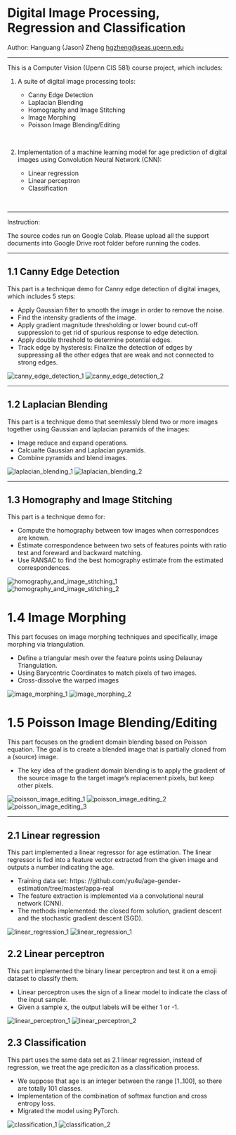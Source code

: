 # Digital Image Processing, Regression and Classification

Author: Hanguang (Jason) Zheng hgzheng@seas.upenn.edu

---

This is a Computer Vision (Upenn CIS 581) course project, which includes:

1. A suite of digital image processing tools:

   - Canny Edge Detection
   - Laplacian Blending
   - Homography and Image Stitching
   - Image Morphing
   - Poisson Image Blending/Editing

&nbsp;

2. Implementation of a machine learning model for age prediction of digital images using Convolution Neural Network (CNN):

   - Linear regression
   - Linear perceptron
   - Classification

&nbsp;

---

Instruction:

The source codes run on Google Colab. Please upload all the support documents into Google Drive root folder before running the codes.

---

## 1.1 Canny Edge Detection

This part is a technique demo for Canny edge detection of digital images, which includes 5 steps:

- Apply Gaussian filter to smooth the image in order to remove the noise.
- Find the intensity gradients of the image.
- Apply gradient magnitude thresholding or lower bound cut-off suppression to get rid of spurious response to edge detection.
- Apply double threshold to determine potential edges.
- Track edge by hysteresis: Finalize the detection of edges by suppressing all the other edges that are weak and not connected to strong edges.

![canny_edge_detection_1](/images/canny_edge_detection_1.png)
![canny_edge_detection_2](./images/canny_edge_detection_2.png)

---

## 1.2 Laplacian Blending

This part is a technique demo that seemlessly blend two or more images together using Gaussian and laplacian paramids of the images:

- Image reduce and expand operations.
- Calcualte Gaussian and Laplacian pyramids.
- Combine pyramids and blend images.

![laplacian_blending_1](./images/laplacian_blending_1.png)
![laplacian_blending_2](./images/laplacian_blending_2.png)

---

## 1.3 Homography and Image Stitching

This part is a technique demo for:

- Compute the homography between tow images when correspondces are known.
- Estimate correspondence between two sets of features points with ratio test and foreward and backward matching.
- Use RANSAC to find the best homography estimate from the estimated correspondences.

![homography_and_image_stitching_1](./images/homography_and_image_stitching_1.png)
![homography_and_image_stitching_2](./images/homography_and_image_stitching_2.png)

# 1.4 Image Morphing

This part focuses on image morphing techniques and specifically, image morphing
via triangulation.

- Define a triangular mesh over the feature points using Delaunay Triangulation.
- Using Barycentric Coordinates to match pixels of two images.
- Cross-dissolve the warped images

![image_morphing_1](./images/image_morphing_1.png)
![image_morphing_2](./images/image_morphing_2.png)

# 1.5 Poisson Image Blending/Editing

This part focuses on the gradient domain blending based on Poisson equation. The goal is to create a blended image that is partially cloned from
a (source) image.

- The key idea of the gradient domain blending is to apply the gradient of the source image to the target image’s replacement pixels, but keep other pixels.

![poisson_image_editing_1](./images/poisson_image_editing_1.png)
![poisson_image_editing_2](./images/poisson_image_editing_2.png)
![poisson_image_editing_3](./images/poisson_image_editing_3.png)

---

## 2.1 Linear regression

This part implemented a linear regressor for age estimation. The
linear regressor is fed into a feature vector extracted from the given image and outputs a number indicating the age.

- Training data set: https:
  //github.com/yu4u/age-gender-estimation/tree/master/appa-real
- The feature extraction is implemented via a convolutional neural network (CNN).
- The methods implemented: the closed form solution, gradient descent and the stochastic gradient descent (SGD).

![linear_regression_1](./images/linear_regression_1.png)
![linear_regression_1](./images/linear_regression_2.png)

## 2.2 Linear perceptron

This part implemented the binary linear perceptron and test it on a emoji dataset to classify them.

- Linear perceptron uses the sign of a linear model to indicate the class of the input sample.
- Given a sample x, the output labels will be either 1 or -1.

![linear_perceptron_1](./images/linear_perceptron_1.png)
![linear_perceptron_2](./images/linear_perceptron_2.png)

## 2.3 Classification

This part uses the same data set as 2.1 linear regression, instead of regression, we treat the age prediciton as a classification process.

- We suppose that age is an integer between the range [1..100], so there are totally 101 classes.
- Implementation of the combination of softmax function and cross entropy loss.
- Migrated the model using PyTorch.

![classification_1](./images/classification_1.png)
![classification_2](./images/classification_2.png)
